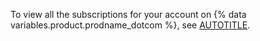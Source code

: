 To view all the subscriptions for your account on {% data variables.product.prodname_dotcom %}, see [AUTOTITLE](/billing/managing-your-github-billing-settings/viewing-your-subscriptions-and-billing-date).
